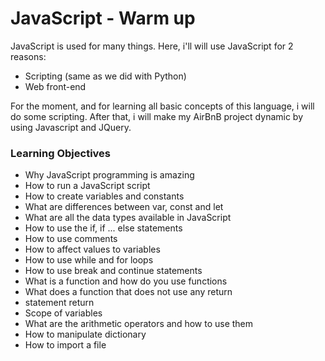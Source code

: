 <h1>JavaScript - Warm up</h1>
<p>JavaScript is used for many things. Here, i'll will use JavaScript for 2 reasons:</p>
<ul>
    <li>Scripting (same as we did with Python)</li>
    <li>Web front-end</li>
</ul>
<p>For the moment, and for learning all basic concepts of this language, i will do some scripting. After that, i will make my AirBnB project dynamic by using Javascript and JQuery.</p>
<h3>Learning Objectives</h3>
<ul>
    <li>Why JavaScript programming is amazing</li>
    <li>How to run a JavaScript script</li>
    <li>How to create variables and constants</li>
    <li>What are differences between var, const and let</li>
    <li>What are all the data types available in JavaScript</li>
    <li>How to use the if, if ... else statements</li>
    <li>How to use comments</li>
    <li>How to affect values to variables</li>
    <li>How to use while and for loops</li>
    <li>How to use break and continue statements</li>
    <li>What is a function and how do you use functions</li>
    <li>What does a function that does not use any return</li>
    <li>statement return</li>
    <li>Scope of variables</li>
    <li>What are the arithmetic operators and how to use them</li>
    <li>How to manipulate dictionary</li>
    <li>How to import a file</li>
</ul>